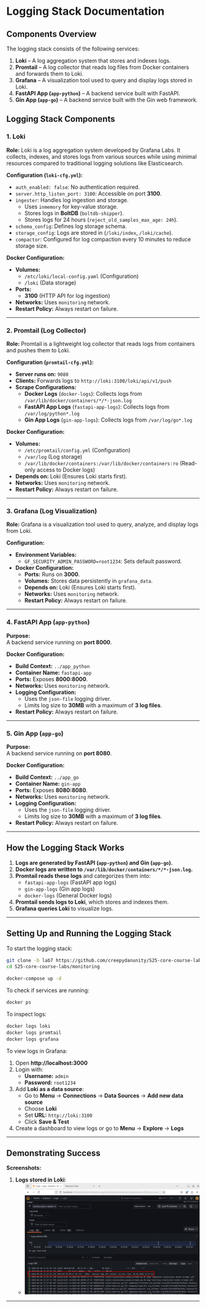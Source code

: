 # Logging Stack Documentation

## **Components Overview**
The logging stack consists of the following services:

1. **Loki** – A log aggregation system that stores and indexes logs.
2. **Promtail** – A log collector that reads log files from Docker containers and forwards them to Loki.
3. **Grafana** – A visualization tool used to query and display logs stored in Loki.
4. **FastAPI App (`app-python`)** – A backend service built with FastAPI.
5. **Gin App (`app-go`)** – A backend service built with the Gin web framework.

## **Logging Stack Components**

### **1. Loki**
**Role:** Loki is a log aggregation system developed by Grafana Labs. It collects, indexes, and stores logs from various sources while using minimal resources compared to traditional logging solutions like Elasticsearch.

**Configuration (`loki-cfg.yml`):**
- `auth_enabled: false`: No authentication required.
- `server.http_listen_port: 3100`: Accessible on port **3100**.
- `ingester`: Handles log ingestion and storage.
  - Uses `inmemory` for key-value storage.
  - Stores logs in **BoltDB** (`boltdb-shipper`).
  - Stores logs for 24 hours (`reject_old_samples_max_age: 24h`).
- `schema_config`: Defines log storage schema.
- `storage_config`: Logs are stored in (`/loki/index`, `/loki/cache`).
- `compactor`: Configured for log compaction every 10 minutes to reduce storage size.

**Docker Configuration:**
- **Volumes:**
  - `/etc/loki/local-config.yaml` (Configuration)
  - `/loki` (Data storage)
- **Ports:**
  - **3100** (HTTP API for log ingestion)
- **Networks:** Uses `monitoring` network.
- **Restart Policy:** Always restart on failure.

---

### **2. Promtail (Log Collector)**
**Role:** Promtail is a lightweight log collector that reads logs from containers and pushes them to Loki.

**Configuration (`promtail-cfg.yml`):**
- **Server runs on:** `9080`
- **Clients:** Forwards logs to `http://loki:3100/loki/api/v1/push`
- **Scrape Configurations:**
  - **Docker Logs** (`docker-logs`): Collects logs from `/var/lib/docker/containers/*/*-json.log`
  - **FastAPI App Logs** (`fastapi-app-logs`): Collects logs from `/var/log/python*.log`
  - **Gin App Logs** (`gin-app-logs`): Collects logs from `/var/log/go*.log`

**Docker Configuration:**
- **Volumes:**
  - `/etc/promtail/config.yml` (Configuration)
  - `/var/log` (Log storage)
  - `/var/lib/docker/containers:/var/lib/docker/containers:ro` (Read-only access to Docker logs)
- **Depends on:** Loki (Ensures Loki starts first).
- **Networks:** Uses `monitoring` network.
- **Restart Policy:** Always restart on failure.

---

### **3. Grafana (Log Visualization)**
**Role:** Grafana is a visualization tool used to query, analyze, and display logs from Loki.

**Configuration:**
- **Environment Variables:**
  - `GF_SECURITY_ADMIN_PASSWORD=root1234`: Sets default password.
- **Docker Configuration:**
  - **Ports:** Runs on **3000**.
  - **Volumes:** Stores data persistently in `grafana_data`.
  - **Depends on:** Loki (Ensures Loki starts first).
  - **Networks:** Uses `monitoring` network.
  - **Restart Policy:** Always restart on failure.

---

### **4. FastAPI App (`app-python`)**
**Purpose:**  
A backend service running on **port 8000**.

**Docker Configuration:**
- **Build Context:** `../app_python`
- **Container Name:** `fastapi-app`
- **Ports:** Exposes **8000:8000**.
- **Networks:** Uses `monitoring` network.
- **Logging Configuration:**
  - Uses the `json-file` logging driver.
  - Limits log size to **30MB** with a maximum of **3 log files**.
- **Restart Policy:** Always restart on failure.

---

### **5. Gin App (`app-go`)**
**Purpose:**  
A backend service running on **port 8080**.

**Docker Configuration:**
- **Build Context:** `../app_go`
- **Container Name:** `gin-app`
- **Ports:** Exposes **8080:8080**.
- **Networks:** Uses `monitoring` network.
- **Logging Configuration:**
  - Uses the `json-file` logging driver.
  - Limits log size to **30MB** with a maximum of **3 log files**.
- **Restart Policy:** Always restart on failure.

---

## **How the Logging Stack Works**
1. **Logs are generated by FastAPI (`app-python`) and Gin (`app-go`).**
2. **Docker logs are written to `/var/lib/docker/containers/*/*-json.log`.**
3. **Promtail reads these logs** and categorizes them into:
   - `fastapi-app-logs` (FastAPI app logs)
   - `gin-app-logs` (Gin app logs)
   - `docker-logs` (General Docker logs)
4. **Promtail sends logs to Loki**, which stores and indexes them.
5. **Grafana queries Loki** to visualize logs.

---

## **Setting Up and Running the Logging Stack**
To start the logging stack:
```sh
git clone -b lab7 https://github.com/creepydanunity/S25-core-course-labs.git
cd S25-core-course-labs/monitoring
```

```sh
docker-compose up -d
```

To check if services are running:
```sh
docker ps
```

To inspect logs:
```sh
docker logs loki
docker logs promtail
docker logs grafana
```

To view logs in Grafana:
1. Open **http://localhost:3000**
2. Login with:
   - **Username:** `admin`
   - **Password:** `root1234`
3. Add **Loki as a data source**:
   - Go to **Menu** → **Connections** → **Data Sources** -> **Add new data source**
   - Choose **Loki**
   - Set **URL:** `http://loki:3100`
   - Click **Save & Test**
4. Create a dashboard to view logs or go to **Menu** -> **Explore** -> **Logs**

---

## **Demonstrating Success**
**Screenshots:**
1. **Logs stored in Loki**:
   - ![alt text](image.png)

---